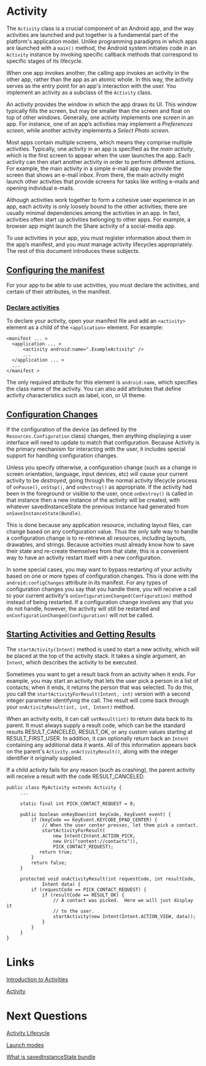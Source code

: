 # Activity
The `Activity` class is a crucial component of an Android app, and the way activities are launched and put together is a fundamental part of the platform's application model. Unlike programming paradigms in which apps are launched with a `main()` method, the Android system initiates code in an `Activity` instance by invoking specific callback methods that correspond to specific stages of its lifecycle.

When one app invokes another, the calling app invokes an activity in the other app, rather than the app as an atomic whole. In this way, the activity serves as the entry point for an app's interaction with the user. You implement an activity as a subclass of the `Activity` class.

An activity provides the window in which the app draws its UI. This window typically fills the screen, but may be smaller than the screen and float on top of other windows. Generally, one activity implements one screen in an app. For instance, one of an app’s activities may implement a *Preferences screen*, while another activity implements a *Select Photo screen*.

Most apps contain multiple screens, which means they comprise multiple activities. Typically, one activity in an app is specified as the *main activity*, which is the first screen to appear when the user launches the app. Each activity can then start another activity in order to perform different actions. For example, the main activity in a simple e-mail app may provide the screen that shows an e-mail inbox. From there, the main activity might launch other activities that provide screens for tasks like writing e-mails and opening individual e-mails.

Although activities work together to form a cohesive user experience in an app, each activity is only loosely bound to the other activities; there are usually minimal dependencies among the activities in an app. In fact, activities often start up activities belonging to other apps. For example, a browser app might launch the Share activity of a social-media app.

To use activities in your app, you must register information about them in the app’s manifest, and you must manage activity lifecycles appropriately. The rest of this document introduces these subjects.

## [Configuring the manifest](https://developer.android.com/guide/components/activities/intro-activities#ctm)

For your app to be able to use activities, you must declare the activities, and certain of their attributes, in the manifest.

### [Declare activities](https://developer.android.com/guide/components/activities/intro-activities#da)
To declare your activity, open your manifest file and add an `<activity>` element as a child of the `<application>` element. For example:

```
<manifest ... >
  <application ... >
      <activity android:name=".ExampleActivity" />
      ...
  </application ... >
  ...
</manifest >
```

The only required attribute for this element is `android:name`, which specifies the class name of the activity. You can also add attributes that define activity characteristics such as label, icon, or UI theme.

## [Configuration Changes](https://developer.android.com/reference/android/app/Activity#configuration-changes)
If the configuration of the device (as defined by the `Resources.Configuration` class) changes, then anything displaying a user interface will need to update to match that configuration. Because Activity is the primary mechanism for interacting with the user, it includes special support for handling configuration changes.

Unless you specify otherwise, a configuration change (such as a change in screen orientation, language, input devices, etc) will cause your current activity to be *destroyed*, going through the normal activity lifecycle process of `onPause()`, `onStop()`, and `onDestroy()` as appropriate. If the activity had been in the foreground or visible to the user, once `onDestroy()` is called in that instance then a new instance of the activity will be created, with whatever savedInstanceState the previous instance had generated from `onSaveInstanceState(Bundle)`.

This is done because any application resource, including layout files, can change based on any configuration value. Thus the only safe way to handle a configuration change is to re-retrieve all resources, including layouts, drawables, and strings. Because activities must already know how to save their state and re-create themselves from that state, this is a convenient way to have an activity restart itself with a new configuration.

In some special cases, you may want to bypass restarting of your activity based on one or more types of configuration changes. This is done with the `android:configChanges` attribute in its manifest. For any types of configuration changes you say that you handle there, you will receive a call to your current activity's `onConfigurationChanged(Configuration)` method instead of being restarted. If a configuration change involves any that you do not handle, however, the activity will still be restarted and `onConfigurationChanged(Configuration)` will not be called.

## [Starting Activities and Getting Results](https://developer.android.com/reference/android/app/Activity#starting-activities-and-getting-results)

The `startActivity(Intent)` method is used to start a new activity, which will be placed at the top of the activity stack. It takes a single argument, an `Intent`, which describes the activity to be executed.

Sometimes you want to get a result back from an activity when it ends. For example, you may start an activity that lets the user pick a person in a list of contacts; when it ends, it returns the person that was selected. To do this, you call the `startActivityForResult(Intent, int)` version with a second integer parameter identifying the call. The result will come back through your `onActivityResult(int, int, Intent)` method.

When an activity exits, it can call `setResult(int)` to return data back to its parent. It must always supply a result code, which can be the standard results RESULT_CANCELED, RESULT_OK, or any custom values starting at RESULT_FIRST_USER. In addition, it can optionally return back an `Intent` containing any additional data it wants. All of this information appears back on the parent's `Activity.onActivityResult()`, along with the integer identifier it originally supplied.

If a child activity fails for any reason (such as crashing), the parent activity will receive a result with the code RESULT_CANCELED.

```
public class MyActivity extends Activity {
     ...

     static final int PICK_CONTACT_REQUEST = 0;

     public boolean onKeyDown(int keyCode, KeyEvent event) {
         if (keyCode == KeyEvent.KEYCODE_DPAD_CENTER) {
             // When the user center presses, let them pick a contact.
             startActivityForResult(
                 new Intent(Intent.ACTION_PICK,
                 new Uri("content://contacts")),
                 PICK_CONTACT_REQUEST);
            return true;
         }
         return false;
     }

     protected void onActivityResult(int requestCode, int resultCode,
             Intent data) {
         if (requestCode == PICK_CONTACT_REQUEST) {
             if (resultCode == RESULT_OK) {
                 // A contact was picked.  Here we will just display it
                 // to the user.
                 startActivity(new Intent(Intent.ACTION_VIEW, data));
             }
         }
     }
}
```

# Links 
[Introduction to Activities](https://developer.android.com/guide/components/activities/intro-activities)

[Activity](https://developer.android.com/reference/android/app/Activity)

# Next Questions
[Activity Lifecycle](https://github.com/Kirchhoff-/Android-Interview-Questions/blob/master/Android/Activity%20Lifecycle.md)

[Launch modes](https://github.com/Kirchhoff-/Android-Interview-Questions/blob/master/Android/Launch%20modes.md)

[What is savedInstanceState bundle](https://github.com/Kirchhoff-/Android-Interview-Questions/blob/master/Android/What%20is%20savedInstanceState%20bundle.md)